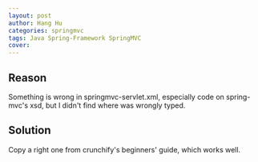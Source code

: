 ```yaml
---
layout: post
author: Hang Hu
categories: springmvc
tags: Java Spring-Framework SpringMVC 
cover: 
---
```


## Reason

Something is wrong in springmvc-servlet.xml, especially code on spring-mvc's xsd, but I didn't find where was wrongly typed.
## Solution

Copy a right one from crunchify's beginners' guide, which works well.
